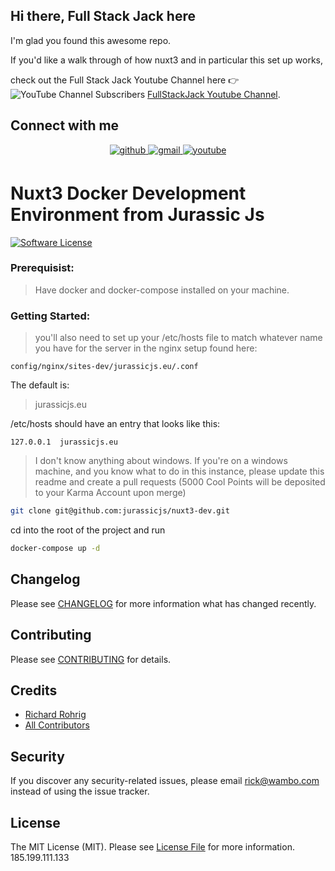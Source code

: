 ## Hi there, Full Stack Jack here
I'm glad you found this awesome repo. 

If you'd like a walk through of how nuxt3 and in particular this set up 
works, 

check out the Full Stack Jack Youtube Channel here :point_right: ![YouTube Channel Subscribers](https://img.shields.io/youtube/channel/subscribers/UCFDF_U_uoKc6MhIZPZKo5CA?label=FullStackJack&style=social)
<a href="https://www.youtube.com/channel/UCFDF_U_uoKc6MhIZPZKo5CA">FullStackJack Youtube Channel</a>.

## Connect with me



<div align="center">
<a href="https://github.com/rohrig" target="_blank">
<img src=https://img.shields.io/badge/github-%2324292e.svg?&style=for-the-badge&logo=github&logoColor=white alt=github style="margin-bottom: 5px;" />
</a>
<a href = "mailto:richard.t.rohrig@gmail.com?subject = Feedback&body = Message">
<img src=https://img.shields.io/badge/gmail-%23EE4831.svg?&style=for-the-badge&logo=gmail&logoColor=white alt=gmail style="margin-bottom: 5px;" />
</a>
<a href="https://www.youtube.com/channel/UCFDF_U_uoKc6MhIZPZKo5CA" target="_blank">
<img src=https://img.shields.io/badge/youtube-%23EE4831.svg?&style=for-the-badge&logo=youtube&logoColor=white alt=youtube style="margin-bottom: 5px;" />
</a>
</div>

# Nuxt3 Docker Development Environment from Jurassic Js

[![Software License](https://img.shields.io/badge/license-MIT-brightgreen.svg?style=flat-square)](LICENSE.md)



### Prerequisist:
>Have docker and docker-compose installed on your machine.

### Getting Started:
>you'll also need to set up your /etc/hosts file to match whatever name you have for the server in the nginx setup found here:
```
config/nginx/sites-dev/jurassicjs.eu/.conf
```
The default is:

>jurassicjs.eu

/etc/hosts should have an entry that looks like this:
```dotenv
127.0.0.1  jurassicjs.eu
```
> I don't know anything about windows.
> If you're on a windows machine, and you know what to do in this instance,
> please update this readme and create a pull requests
> (5000 Cool Points will be deposited to your Karma Account upon merge)

```bash
git clone git@github.com:jurassicjs/nuxt3-dev.git
```
cd into the root of the project and run
```bash
docker-compose up -d
```

## Changelog

Please see [CHANGELOG](CHANGELOG.md) for more information what has changed recently.

## Contributing

Please see [CONTRIBUTING](CONTRIBUTING.md) for details.

## Credits

- [Richard Rohrig](https://github.com/phpsquad)
- [All Contributors](https://github.com/phpsquad/domain-maker/contributors)

## Security

If you discover any security-related issues, please email rick@wambo.com instead of using the issue tracker.

## License

The MIT License (MIT). Please see [License File](/LICENSE.md) for more information.
185.199.111.133
